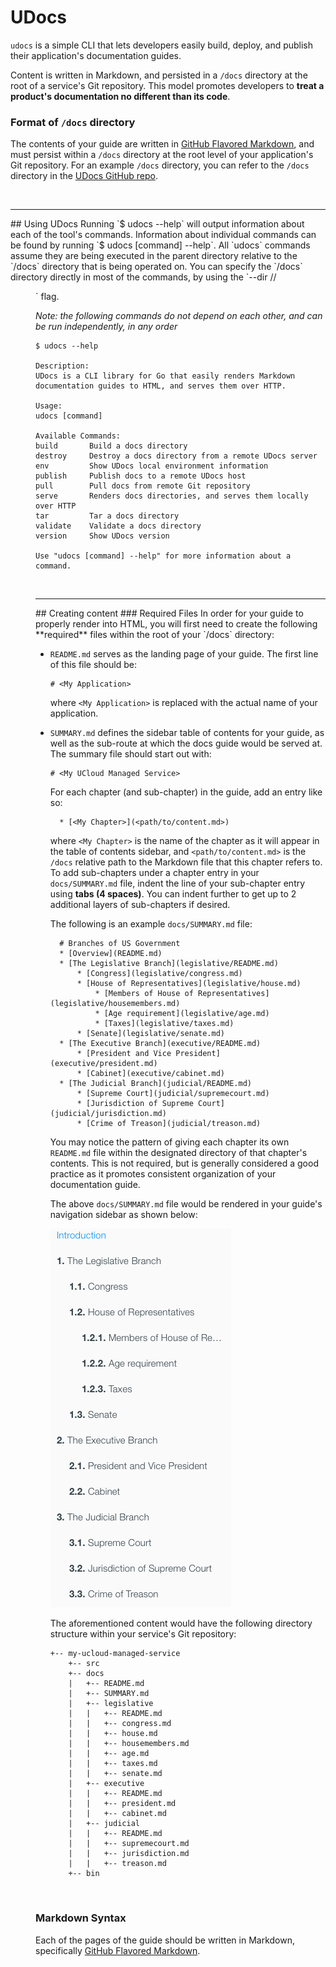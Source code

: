 # UDocs
`udocs` is a simple CLI that lets developers easily build, deploy, and publish their application's documentation
guides.

Content is written in Markdown, and persisted in a `/docs` directory at the root of a service's Git repository.
This model promotes developers to **treat a product's documentation no different than its code**.

### Format of `/docs` directory
The contents of your guide are written in [GitHub Flavored Markdown](https://help.github.com/articles/github-flavored-markdown/),
and must persist within a `/docs` directory at the root level of your application's Git repository.
For an example `/docs` directory, you can refer to the `/docs` directory in the
[UDocs GitHub repo](https://github.com/ultimatesoftware/udocs).

<br>
<hr>
## Using UDocs
Running `$ udocs --help` will output information about each of the tool's commands. Information about individual commands can be found by running `$ udocs [command] --help`.
All `udocs` commands assume they are being executed in the parent directory relative to the `/docs` directory that is being operated on. You can specify the `/docs` directory directly in most of the commands, by using the `--dir <path>/<to>/<dir>` flag.

*Note: the following commands do not depend on each other, and can be run independently, in any order*

```
$ udocs --help

Description:
UDocs is a CLI library for Go that easily renders Markdown documentation guides to HTML, and serves them over HTTP.

Usage:
udocs [command]

Available Commands:
build       Build a docs directory
destroy     Destroy a docs directory from a remote UDocs server
env         Show UDocs local environment information
publish     Publish docs to a remote UDocs host
pull        Pull docs from remote Git repository
serve       Renders docs directories, and serves them locally over HTTP
tar         Tar a docs directory
validate    Validate a docs directory
version     Show UDocs version

Use "udocs [command] --help" for more information about a command.
```

<br>
<hr>
## Creating content
### Required Files
In order for your guide to properly render into HTML, you will first need to create the following **required** files within
the root of your `/docs` directory:

* `README.md` serves as the landing page of your guide. The first line of this file should be:
    ```
    # <My Application>
    ```
   where `<My Application>` is replaced with the actual name of your application.

* `SUMMARY.md` defines the sidebar table of contents for your guide, as well as the sub-route at which the docs guide would be served at. The summary file should start out with:

    ```
    # <My UCloud Managed Service>
    ```
   For each chapter (and sub-chapter) in the guide, add an entry like so:

        * [<My Chapter>](<path/to/content.md>)

    where `<My Chapter>` is the name of the chapter as it will appear in the table of contents sidebar, and `<path/to/content.md>`
    is the `/docs` relative path to the Markdown file that this chapter refers to.
    To add sub-chapters under a chapter entry in your `docs/SUMMARY.md` file, indent the line of your sub-chapter entry using **tabs (4 spaces)**.
    You can indent further to get up to 2 additional layers of sub-chapters if desired.

    The following is an example `docs/SUMMARY.md` file:

        # Branches of US Government
        * [Overview](README.md)
        * [The Legislative Branch](legislative/README.md)
            * [Congress](legislative/congress.md)
            * [House of Representatives](legislative/house.md)
                * [Members of House of Representatives](legislative/housemembers.md)
                * [Age requirement](legislative/age.md)
                * [Taxes](legislative/taxes.md)
            * [Senate](legislative/senate.md)
        * [The Executive Branch](executive/README.md)
            * [President and Vice President](executive/president.md)
            * [Cabinet](executive/cabinet.md)
        * [The Judicial Branch](judicial/README.md)
            * [Supreme Court](judicial/supremecourt.md)
            * [Jurisdiction of Supreme Court](judicial/jurisdiction.md)
            * [Crime of Treason](judicial/treason.md)

    You may notice the pattern of giving each chapter its own `README.md` file within the designated directory of that chapter's
    contents. This is not required, but is generally considered a good practice as it promotes consistent organization of your
    documentation guide.

    The above `docs/SUMMARY.md` file would be rendered in your guide's navigation sidebar as shown below:

    ![Example table of contents](SampleToc.png)

    The aforementioned content would have the following directory structure within your service's Git repository:

    ```
    +-- my-ucloud-managed-service
        +-- src
        +-- docs
        |   +-- README.md
        |   +-- SUMMARY.md
        |   +-- legislative
        |   |   +-- README.md
        |   |   +-- congress.md
        |   |   +-- house.md
        |   |   +-- housemembers.md
        |   |   +-- age.md
        |   |   +-- taxes.md
        |   |   +-- senate.md
        |   +-- executive
        |   |   +-- README.md
        |   |   +-- president.md
        |   |   +-- cabinet.md
        |   +-- judicial
        |   |   +-- README.md
        |   |   +-- supremecourt.md
        |   |   +-- jurisdiction.md
        |   |   +-- treason.md
        +-- bin
    ```

<br>

### Markdown Syntax

Each of the pages of the guide should be written in Markdown, specifically [GitHub Flavored Markdown](https://help.github.com/articles/github-flavored-markdown/).
